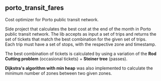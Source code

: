 ## porto_transit_fares
Cost optimizer for Porto public transit network.

Side project that calculates the best cost at the end of the month in Porto public transit network. The lib accepts as input a set of trips and returns the set of tickets that match the best combination for the given set of trips. Each trip must have a set of stops, with the respective zone and timestamp.

The best combination of tickets is calculated by using a variation of the **Rod Cutting problem** (occasional tickets) + **Steiner tree** (passes).

**Dijkstra's algorithm with min heap** was also implemented to calculate the minimum number of zones between two given zones.
